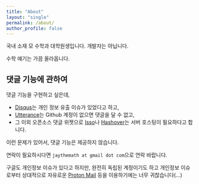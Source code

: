 ```yaml
---
title: "About"
layout: "single"
permalink: /about/
author_profile: false
---
```


국내 소재 모 수학과 대학원생입니다. 개발자는 아닙니다.

수학 얘기는 가끔 올라옵니다.

## 댓글 기능에 관하여

댓글 기능을 구현하고 싶은데, 
 - [Disqus](https://disqus.com)는 개인 정보 유출 이슈가 있었다고 하고, 
 - [Utterance](https://utteranc.es/)는 Github 계정이 없으면 댓글을 달 수 없고,
 - 그 이외 오픈소스 댓글 위젯으로 [Isso](https://isso-comments.de/)나 [Hashover](https://www.barkdull.org/software/hashover)는 서버 호스팅이 필요하다고 합니다.

이런 문제가 있어서, 댓글 기능은 제공하지 않습니다. 

연락이 필요하시다면 `jaythemath at gmail dot com`으로 연락 바랍니다.

구글도 개인정보 이슈가 있다고 하지만, 완전히 독립된 계정이기도 하고 개인정보 이슈로부터 상대적으로 자유로운 [Proton Mail](https://proton.me/mail) 등을 이용하기에는 너무 귀찮습니다(...)
